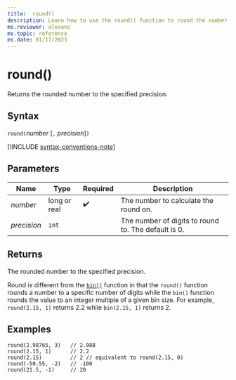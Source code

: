 ```yaml
---
title:  round()
description: Learn how to use the round() function to round the number to the specified precision.
ms.reviewer: alexans
ms.topic: reference
ms.date: 01/17/2023
---
```

# round()

Returns the rounded number to the specified precision.

## Syntax

`round(`*number* [`,` *precision*]`)`

[!INCLUDE [syntax-conventions-note](../../includes/syntax-conventions-note.md)]

## Parameters

| Name | Type | Required | Description |
|--|--|--|--|
| *number*| long or real |  :heavy_check_mark: | The number to calculate the round on.|
| *precision*| `int` | | The number of digits to round to. The default is 0.|

## Returns

The rounded number to the specified precision.

Round is different from the [`bin()`](bin-function.md) function in
that the `round()` function rounds a number to a specific number of digits while the `bin()` function rounds the value to an integer multiple of a given bin size. For example, `round(2.15, 1)` returns 2.2 while `bin(2.15, 1)` returns 2.

## Examples

```kusto
round(2.98765, 3)   // 2.988
round(2.15, 1)      // 2.2
round(2.15)         // 2 // equivalent to round(2.15, 0)
round(-50.55, -2)   // -100
round(21.5, -1)     // 20
```
